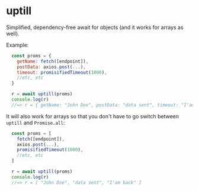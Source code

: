# uptill

Simplified, dependency-free await for objects (and it works for arrays as well).

Example:
```js
  const proms = {
    getName: fetch([endpoint]),
    postData: axios.post(...),
    timeout: promisifiedTimeout(1000),
    //etc, etc
  }

  r = await uptill(proms)
  console.log(r)
  //=> r = { getName: "John Doe", postData: "data sent", timeout: "I'am back" }
```

It will also work for arrays so that you don't have to go switch between `uptill` and `Promise.all`:
```js
  const proms = [
    fetch([endpoint]),
    axios.post(...),
    promisifiedTimeout(1000),
    //etc, etc
  ]

  r = await uptill(proms)
  console.log(r)
  //=> r = [ "John Doe", "data sent", "I'am back" ]
```

